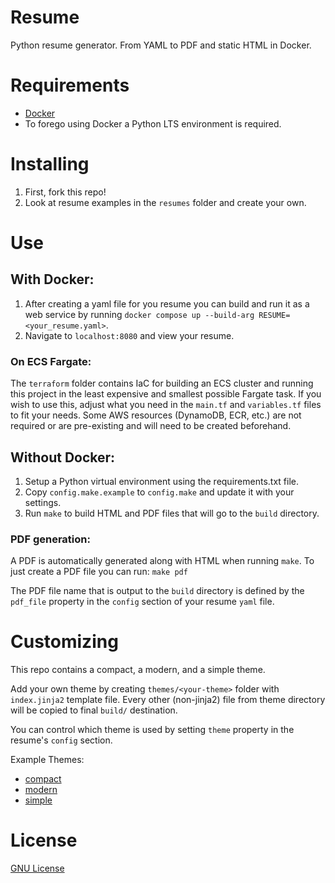 Resume
======

Python resume generator. From YAML to PDF and static HTML in Docker.

# Requirements

* [Docker](https://www.docker.com/)
* To forego using Docker a Python LTS environment is required.

# Installing

1. First, fork this repo!
2. Look at resume examples in the `resumes` folder and create your own.

# Use

## With Docker:

1. After creating a yaml file for you resume you can build and run it as a web service by running `docker compose up --build-arg RESUME=<your_resume.yaml>`.
2. Navigate to `localhost:8080` and view your resume.

### On ECS Fargate:

The `terraform` folder contains IaC for building an ECS cluster and running this project in the least expensive and smallest possible Fargate task. If you wish to use this, adjust what you need in the `main.tf` and `variables.tf` files to fit your needs. Some AWS resources (DynamoDB, ECR, etc.) are not required or are pre-existing and will need to be created beforehand.

## Without Docker:

1. Setup a Python virtual environment using the requirements.txt file.
2. Copy `config.make.example` to `config.make` and update it with your settings.
3. Run `make` to build HTML and PDF files that will go to the `build` directory.

### PDF generation:

A PDF is automatically generated along with HTML when running `make`.
To just create a PDF file you can run: `make pdf`

The PDF file name that is output to the `build` directory is defined by the `pdf_file` property in the `config` section of your resume `yaml` file.

# Customizing

This repo contains a compact, a modern, and a simple theme.

Add your own theme by creating `themes/<your-theme>` folder with `index.jinja2` template file.
Every other (non-jinja2) file from theme directory will be copied to final `build/` destination.

You can control which theme is used by setting `theme` property in the resume's `config` section.

Example Themes:

* [compact](http://jmbeach.github.io/resume/)
* [modern](https://jordan.piel.vip/)
* [simple](http://resume.hanula.com/)

# License

[GNU License](https://gitlab.com/jpiel/resume/-/blob/master/LICENSE)
